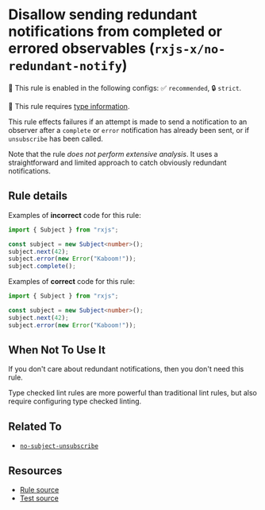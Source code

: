 # Disallow sending redundant notifications from completed or errored observables (`rxjs-x/no-redundant-notify`)

💼 This rule is enabled in the following configs: ✅ `recommended`, 🔒 `strict`.

💭 This rule requires [type information](https://typescript-eslint.io/linting/typed-linting).

<!-- end auto-generated rule header -->

This rule effects failures if an attempt is made to send a notification to an observer after a `complete` or `error` notification has already been sent,
or if `unsubscribe` has been called.

Note that the rule _does not perform extensive analysis_. It uses a straightforward and limited approach to catch obviously redundant notifications.

## Rule details

Examples of **incorrect** code for this rule:

```ts
import { Subject } from "rxjs";

const subject = new Subject<number>();
subject.next(42);
subject.error(new Error("Kaboom!"));
subject.complete();
```

Examples of **correct** code for this rule:

```ts
import { Subject } from "rxjs";

const subject = new Subject<number>();
subject.next(42);
subject.error(new Error("Kaboom!"));
```

## When Not To Use It

If you don't care about redundant notifications, then you don't need this rule.

Type checked lint rules are more powerful than traditional lint rules, but also require configuring type checked linting.

## Related To

- [`no-subject-unsubscribe`](./no-subject-unsubscribe.md)

## Resources

- [Rule source](https://github.com/JasonWeinzierl/eslint-plugin-rxjs-x/blob/main/src/rules/no-redundant-notify.ts)
- [Test source](https://github.com/JasonWeinzierl/eslint-plugin-rxjs-x/blob/main/tests/rules/no-redundant-notify.test.ts)
